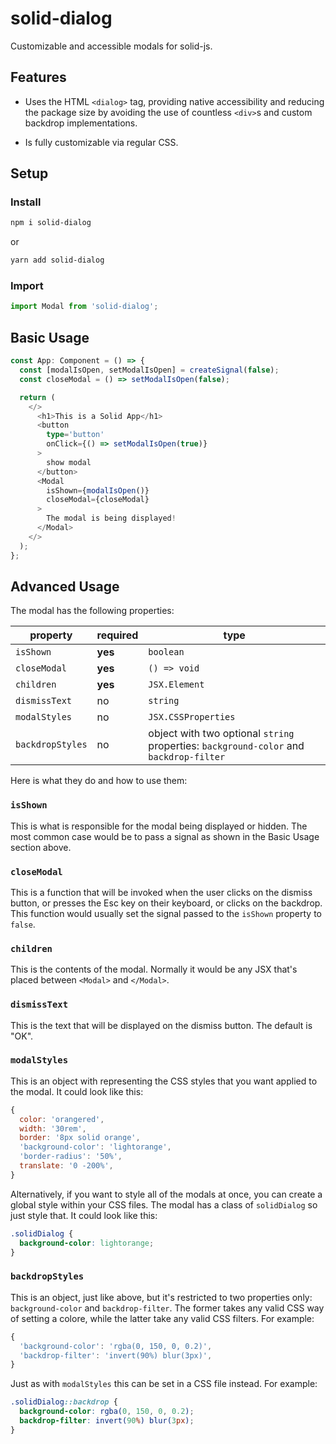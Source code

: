 # solid-dialog

Customizable and accessible modals for solid-js.

## Features

* Uses the HTML `<dialog>` tag, providing native accessibility and reducing the package size by avoiding the use of countless `<div>`s and custom backdrop implementations.

* Is fully customizable via regular CSS.

## Setup

### Install

```bash
npm i solid-dialog
```

 or

```bash
yarn add solid-dialog
```

### Import

```typescript
import Modal from 'solid-dialog';
```

## Basic Usage

```typescript
const App: Component = () => {
  const [modalIsOpen, setModalIsOpen] = createSignal(false);
  const closeModal = () => setModalIsOpen(false);

  return (
    </>
      <h1>This is a Solid App</h1>
      <button
        type='button'
        onClick={() => setModalIsOpen(true)}
      >
        show modal
      </button>
      <Modal
        isShown={modalIsOpen()}
        closeModal={closeModal}
      >
        The modal is being displayed!
      </Modal>
    </>
  );
};
```

## Advanced Usage

The modal has the following properties:

| property         | required | type    |
|------------------|----------|---------|
| `isShown`        | **yes**  | `boolean` |
| `closeModal`     | **yes**  | `() => void` |
| `children`       | **yes**  | `JSX.Element`
| `dismissText`    | no       | `string`
| `modalStyles`    | no       | `JSX.CSSProperties`
| `backdropStyles` | no       | object with two optional `string` properties: `background-color` and `backdrop-filter`

Here is what they do and how to use them:

### `isShown`

This is what is responsible for the modal being displayed or hidden. The most common case would be to pass a signal as shown in the Basic Usage section above.

### `closeModal`

This is a function that will be invoked when the user clicks on the dismiss button, or presses the Esc key on their keyboard, or clicks on the backdrop. This function would usually set the signal passed to the `isShown` property to `false`.

### `children`
This is the contents of the modal. Normally it would be any JSX that's placed between `<Modal>` and `</Modal>`.

### `dismissText`
This is the text that will be displayed on the dismiss button. The default is "OK".

### `modalStyles`
This is an object with representing the CSS styles that you want applied to the modal. It could look like this:

```javascript
{
  color: 'orangered',
  width: '30rem',
  border: '8px solid orange',
  'background-color': 'lightorange',
  'border-radius': '50%',
  translate: '0 -200%',
}
```

Alternatively, if you want to style all of the modals at once, you can create a global style within your CSS files. The modal has a class of `solidDialog` so just style that. It could look like this:

```css
.solidDialog {
  background-color: lightorange;
}
```

### `backdropStyles`
This is an object, just like above, but it's restricted to two properties only: `background-color` and `backdrop-filter`. The former takes any valid CSS way of setting a colore, while the latter take any valid CSS filters. For example:

```javascript
{
  'background-color': 'rgba(0, 150, 0, 0.2)',
  'backdrop-filter': 'invert(90%) blur(3px)',
}
```

Just as with `modalStyles` this can be set in a CSS file instead. For example:

```css
.solidDialog::backdrop {
  background-color: rgba(0, 150, 0, 0.2);
  backdrop-filter: invert(90%) blur(3px);
}
```
